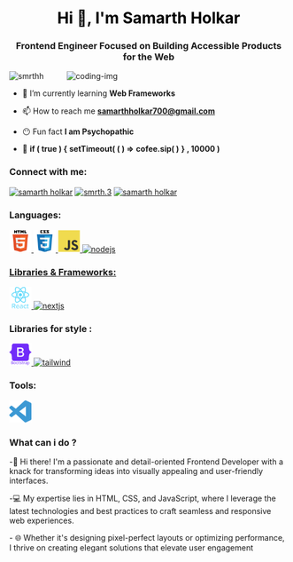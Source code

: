 <h1 align="center" style=" color :black; "> Hi 👋, I'm Samarth Holkar</h1>
<h3 align="center">Frontend Engineer Focused on Building Accessible Products for the Web </h3>

<img align="right" src="https://camo.githubusercontent.com/cae12fddd9d6982901d82580bdf321d81fb299141098ca1c2d4891870827bf17/68747470733a2f2f6d69726f2e6d656469756d2e636f6d2f6d61782f313336302f302a37513379765349765f7430696f4a2d5a2e676966" alt="coding-img" width="400" >

<p align="left"> <img src="https://komarev.com/ghpvc/?username=smrthh&label=Profile%20views&color=0e75b6&style=flat" alt="smrthh" /> </p>


- 🌱 I’m currently learning **Web Frameworks**

- 📫 How to reach me **samarthholkar700@gmail.com**

- 😶 Fun fact **I am Psychopathic**

- 🍵 **if ( true ) {**
**setTimeout( ( ) =>**
**cofee.sip( )**
**} , 10000 )**

<h3 align="left">Connect with me:</h3>
<p align="left">
<a href="https://linkedin.com/in/samarth holkar" target="blank"><img align="center" src="https://raw.githubusercontent.com/rahuldkjain/github-profile-readme-generator/master/src/images/icons/Social/linked-in-alt.svg" alt="samarth holkar" height="30" width="40" /></a>
<a href="https://instagram.com/smrth.3" target="blank"><img align="center" src="https://raw.githubusercontent.com/rahuldkjain/github-profile-readme-generator/master/src/images/icons/Social/instagram.svg" alt="smrth.3" height="30" width="40" /></a>
<a href="https://www.behance.net/samarth holkar" target="blank"><img align="center" src="https://raw.githubusercontent.com/rahuldkjain/github-profile-readme-generator/master/src/images/icons/Social/behance.svg" alt="samarth holkar" height="30" width="40" /></a>
</p>

<h3 align="left">Languages:</h3>
<p align="left"> <a href="https://www.w3.org/html/" target="_blank" rel="noreferrer"> <img src="https://raw.githubusercontent.com/devicons/devicon/master/icons/html5/html5-original-wordmark.svg" alt="html5" width="40" height="40"/> </a> <a href="https://www.w3schools.com/css/" target="_blank" rel="noreferrer"> <img src="https://raw.githubusercontent.com/devicons/devicon/master/icons/css3/css3-original-wordmark.svg" alt="css3" width="40" height="40"/> <a href="https://developer.mozilla.org/en-US/docs/Web/JavaScript" target="_blank" rel="noreferrer"> <img src="https://raw.githubusercontent.com/devicons/devicon/master/icons/javascript/javascript-original.svg" alt="javascript" width="40" height="40"/> </a>  <a href="https://nodejs.org/" target="_blank" rel="noreferrer">  <img src="https://encrypted-tbn0.gstatic.com/images?q=tbn:ANd9GcSZreQJ45F-hrL3Cc6yiZ5kKHJAHNhM9O6s8O9XnrK0uXH8p4B5VWUTO7Adnhdbp9PQ6Dg&usqp=CAU" alt="nodejs" width="40" height="40"/> </p>
  
<h3 align="left">Libraries & Frameworks:</h3>
<a href="https://reactjs.org/" target="_blank" rel="noreferrer"> <img src="https://raw.githubusercontent.com/devicons/devicon/master/icons/react/react-original-wordmark.svg" alt="react" width="40" height="40"/> </a>  <a href="https://nextjs.org/" target="_blank" rel="noreferrer"> <img src="https://cdn.hashnode.com/res/hashnode/image/upload/v1651122498709/FQjch0sgd.png" alt="nextjs" width="40" height="40"  style="object-fit: cover; object-position: center;" /> </a>

<h3 align="left">Libraries for style :</h3>
<p align="left"> <a href="https://getbootstrap.com" target="_blank" rel="noreferrer"> <img src="https://raw.githubusercontent.com/devicons/devicon/master/icons/bootstrap/bootstrap-plain-wordmark.svg" alt="bootstrap" width="40" height="40"/> </a> <a href="https://tailwindcss.com/" target="_blank" rel="noreferrer"> <img src="https://www.vectorlogo.zone/logos/tailwindcss/tailwindcss-icon.svg" alt="tailwind" width="40" height="40"/> </a> </p>

<h3 align="left"> Tools: </h3>
<a href="https://vscode.org/" target="_blank" rel="noreferrer"><img src="https://raw.githubusercontent.com/devicons/devicon/master/icons/vscode/vscode-plain.svg" alt="vs-code" width="40" height="40"/></a>

<h3 align="left"> What can i do ? </h3>
<p align="left"> -👋 Hi there! I'm a passionate and detail-oriented Frontend Developer with a knack for transforming ideas into visually appealing and user-friendly interfaces.</p>
<p align="left"> -💻 My expertise lies in HTML, CSS, and JavaScript, where I leverage the latest technologies and best practices to craft seamless and responsive web experiences.</p>
<p align="left"> - 🌐 Whether it's designing pixel-perfect layouts or optimizing performance, I thrive on creating elegant solutions that elevate user engagement</p>

<!-- <p><img align="center" src="https://github-readme-stats.vercel.app/api/top-langs?username=smrthh&show_icons=true&locale=en&layout=compact" alt="smrthh" /></p> --> 




<!-- <p>&nbsp;<img align="center" src="https://github-readme-stats.vercel.app/api?username=smrthh&show_icons=true&locale=en" alt="smrthh" /></p> 

<p><img align="center" src="https://github-readme-streak-stats.herokuapp.com/?user=smrthh&" alt="smrthh" /></p> --> 
